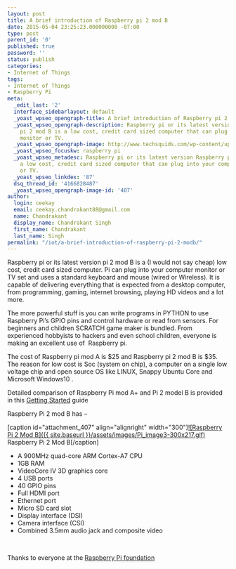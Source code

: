 ```yaml
---
layout: post
title: A brief introduction of Raspberry pi 2 mod B
date: 2015-05-04 23:25:23.000000000 -07:00
type: post
parent_id: '0'
published: true
password: ''
status: publish
categories:
- Internet of Things
tags:
- Internet of Things
- Raspberry Pi
meta:
  _edit_last: '2'
  interface_sidebarlayout: default
  _yoast_wpseo_opengraph-title: A brief introduction of Raspberry pi 2
  _yoast_wpseo_opengraph-description: Raspberry pi or its latest version Raspberry
    pi 2 mod B is a low cost, credit card sized computer that can plug into your computer
    monitor or TV.
  _yoast_wpseo_opengraph-image: http://www.techsquids.com/wp-content/uploads/2015/05/Pi_image3.gif
  _yoast_wpseo_focuskw: raspberry pi
  _yoast_wpseo_metadesc: Raspberry pi or its latest version Raspberry pi 2 mod B is
    a low cost, credit card sized computer that can plug into your computer monitor
    or TV.
  _yoast_wpseo_linkdex: '87'
  dsq_thread_id: '4166828487'
  _yoast_wpseo_opengraph-image-id: '407'
author:
  login: ceekay
  email: ceekay.chandrakant88@gmail.com
  name: Chandrakant
  display_name: Chandrakant Singh
  first_name: Chandrakant
  last_name: Singh
permalink: "/iot/a-brief-introduction-of-raspberry-pi-2-modb/"
---
```

Raspberry pi or its latest version pi 2 mod B is a (I would not say cheap) low cost, credit card sized computer. Pi&nbsp;can plug into your computer monitor or TV set and uses a standard keyboard and mouse (wired or Wireless). It is capable of delivering everything that is expected from a desktop computer, from programming, gaming, internet browsing, playing HD videos and a lot more.

The more powerful stuff is you can write programs in PYTHON to use Raspberry Pi’s GPIO pins and control hardware or read from sensors. For beginners and children SCRATCH game maker is bundled. From experienced hobbyists to hackers and even school children, everyone is making an excellent use of &nbsp;Raspberry pi.

The cost of Raspberry pi mod A is $25 and Raspberry pi 2 mod B is $35. The reason for low cost is Soc (system on chip), a computer on a single low voltage chip and open source OS like LINUX, Snappy Ubuntu Core and Microsoft Windows10 .

Detailed comparison of Raspberry Pi mod A+ and Pi 2 model B is provided in this [Getting Started](http://www.techsquids.com/iot/getting-started-with-raspberry-pi-2-mod-b/ "Getting Started with Raspberry Pi 2 mod B") guide

Raspberry Pi 2 mod B has –

[caption id="attachment\_407" align="alignright" width="300"][![Raspberry Pi 2 Mod B]({{ site.baseurl }}/assets/images/Pi_image3-300x217.gif)](http://www.techsquids.com/wp-content/uploads/2015/05/Pi_image3.gif) Raspberry Pi 2 Mod B[/caption]

- A 900MHz quad-core ARM Cortex-A7 CPU
- 1GB RAM
- VideoCore IV 3D graphics core
- 4 USB ports
- 40 GPIO pins
- Full HDMI port
- Ethernet port
- Micro SD card slot
- Display interface (DSI)
- Camera interface (CSI)
- Combined 3.5mm audio jack and composite video

&nbsp;

Thanks to everyone at the [Raspberry Pi foundation](https://www.raspberrypi.org "RaspberryPi Foundation")

&nbsp;

